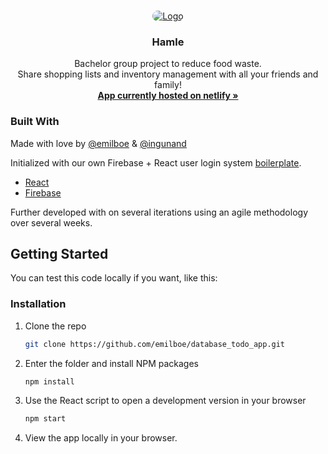
<!-- PROJECT LOGO -->
<br />
<p align="center">
  <a href="https://hamle.netlify.app/">
    <img style="border-radius:20px" src="https://i.imgur.com/arwHDys.png" alt="Logo">
  </a>

  <h3 align="center">Hamle</h3>

  <p align="center">
    Bachelor group project to reduce food waste.
    <br />
    Share shopping lists and inventory management with all your friends and family!
    <br />
    <a href="https://hamle.netlify.app/"><strong>App currently hosted on netlify »</strong></a>
    <br />
  </p>
</p>


<!-- ABOUT THE PROJECT -->
<!-- ## About The Project

[![Product Name Screen Shot][product-screenshot]](https://example.com)

There are many great README templates available on GitHub, however, I didn't find one that really suit my needs so I created this enhanced one. I want to create a README template so amazing that it'll be the last one you ever need -- I think this is it.

Here's why:
* Your time should be focused on creating something amazing. A project that solves a problem and helps others
* You shouldn't be doing the same tasks over and over like creating a README from scratch
* You should element DRY principles to the rest of your life :smile:

Of course, no one template will serve all projects since your needs may be different. So I'll be adding more in the near future. You may also suggest changes by forking this repo and creating a pull request or opening an issue. Thanks to all the people have have contributed to expanding this template!

A list of commonly used resources that I find helpful are listed in the acknowledgements. -->

### Built With

Made with love by [@emilboe](https://github.com/emilboe/) & [@ingunand](https://github.com/ingunand/)

Initialized with our own Firebase + React user login system [boilerplate](https://github.com/emilboe/ReactBaseBoiler).

* [React](https://reactjs.org/)
* [Firebase](https://firebase.google.com/)

Further developed with on several iterations using an agile methodology over several weeks.

<!-- GETTING STARTED -->
## Getting Started

You can test this code locally if you want, like this: 

### Installation

1. Clone the repo
   ```sh
   git clone https://github.com/emilboe/database_todo_app.git
   ```
2. Enter the folder and install NPM packages
   ```sh
   npm install
   ```
3. Use the React script to open a development version in your browser
   ```sh
   npm start
   ```
4. View the app locally in your browser.

